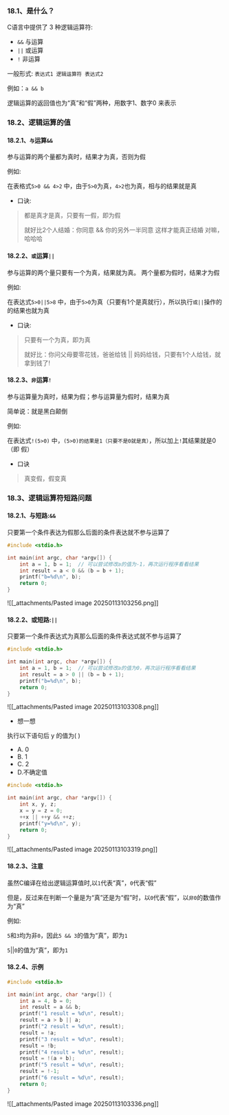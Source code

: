 ### 18.1、是什么？

C语言中提供了 3 种逻辑运算符:

- `&&` 与运算
- `||` 或运算
- `!` 非运算

一般形式: `表达式1 逻辑运算符 表达式2`

例如：`a && b`

逻辑运算的返回值也为“真”和“假”两种，用数字1、数字0 来表示

### 18.2、逻辑运算的值

#### 18.2.1、`与`运算`&&`

参与运算的两个量都为真时，结果才为真，否则为假

例如:

在表格式`5>0 && 4>2` 中，由于`5>0`为真，`4>2`也为真，相与的结果就是真

- 口诀:

> 都是真才是真，只要有一假，即为假
>
> 就好比2个人结婚：你同意 && 你的另外一半同意 这样才能真正结婚 对嘛，哈哈哈

#### 18.2.2、`或`运算`||`

参与运算的两个量只要有一个为真，结果就为真。 两个量都为假时，结果才为假

例如:

在表达式`5>0||5>8` 中，由于`5>0`为真（只要有1个是真就行），所以执行`或||`操作的的结果也就为真

- 口诀:

> 只要有一个为真，即为真
>
> 就好比：你问父母要零花钱，爸爸给钱 || 妈妈给钱，只要有1个人给钱，就拿到钱了!

#### 18.2.3、`非`运算`!`

参与运算量为真时，结果为假；参与运算量为假时，结果为真

简单说：就是黑白颠倒

例如:

在表达式`!(5>0)` 中，`(5>0)的结果是1（只要不是0就是真）`，所以加上`!`其结果就是0（即 假）

- 口诀

> 真变假，假变真

### 18.3、逻辑运算符短路问题

#### 18.2.1、与短路:`&&`

只要第一个条件表达为假那么后面的条件表达就不参与运算了

```c
#include <stdio.h>

int main(int argc, char *argv[]) {
    int a = 1, b = 1;  // 可以尝试修改a的值为-1，再次运行程序看看结果
    int result = a < 0 && (b = b + 1);
    printf("b=%d\n", b);
    return 0;
}
```

![[_attachments/Pasted image 20250113103256.png]]

#### 18.2.2、或短路:`||`

只要第一个条件表达式为真那么后面的条件表达式就不参与运算了

```c
#include <stdio.h>

int main(int argc, char *argv[]) {
    int a = 1, b = 1;  // 可以尝试修改a的值为0，再次运行程序看看结果
    int result = a > 0 || (b = b + 1);
    printf("b=%d\n", b);
    return 0;
}
```

![[_attachments/Pasted image 20250113103308.png]]

- 想一想

执行以下语句后 y 的值为( )

- A. 0
- B. 1
- C. 2
- D.不确定值

```c
#include <stdio.h>

int main(int argc, char *argv[]) {
    int x, y, z;
    x = y = z = 0;
    ++x || ++y && ++z;
    printf("y=%d\n", y);
    return 0;
}
```

![[_attachments/Pasted image 20250113103319.png]]

#### 18.2.3、注意

虽然C编译在给出逻辑运算值时,以`1`代表“真”，`0`代表“假”

但是，反过来在判断一个量是为“真”还是为“假”时，以`0`代表“假”，以`非0`的数值作为“真”

例如:

`5`和`3`均为非`0`，因此`5 && 3`的值为“真”，即为`1`

`5`||`0`的值为“真”，即为`1`

#### 18.2.4、示例

```c
#include <stdio.h>

int main(int argc, char *argv[]) {
    int a = 4, b = 0;
    int result = a && b;
    printf("1 result = %d\n", result);
    result = a > b || a;
    printf("2 result = %d\n", result);
    result = !a;
    printf("3 result = %d\n", result);
    result = !b;
    printf("4 result = %d\n", result);
    result = !(a + b);
    printf("5 result = %d\n", result);
    result = !-1;
    printf("6 result = %d\n", result);
    return 0;
}
```

![[_attachments/Pasted image 20250113103336.png]]
